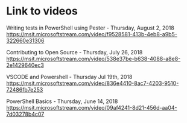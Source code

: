 # Link to videos
Writing tests in PowerShell using Pester - Thursday, August 2, 2018
https://msit.microsoftstream.com/video/f9528581-413b-4eb8-a9b5-322660e31306

Contributing to Open Source - Thursday, July 26, 2018 
https://msit.microsoftstream.com/video/538e37be-b638-4088-a8e8-2e1429640ec3

VSCODE and Powershell - Thursday Jul 19th, 2018
https://msit.microsoftstream.com/video/836e4410-8ac7-4203-9510-72486fb7e253

PowerShell Basics - Thursday, June 14, 2018
https://msit.microsoftstream.com/video/09af4241-8d21-456d-aa04-7d03278b4c07
